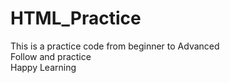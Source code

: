 # HTML_Practice
This is a practice code from beginner to Advanced <br>
Follow and practice <br>
Happy Learning

